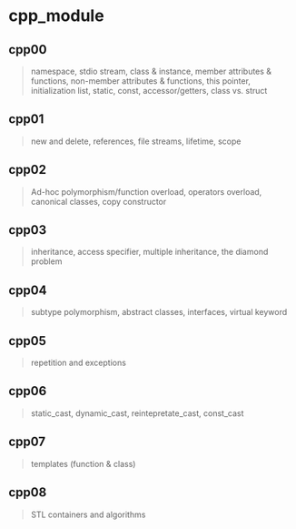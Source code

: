 # cpp_module
## cpp00
>namespace, stdio stream, class & instance, member attributes & functions, non-member attributes & functions, this pointer, initialization list, static, const, accessor/getters, class vs. struct  
## cpp01
>new and delete, references, file streams, lifetime, scope  
## cpp02
>Ad-hoc polymorphism/function overload, operators overload, canonical classes, copy constructor  
## cpp03
>inheritance, access specifier, multiple inheritance, the diamond problem  
## cpp04
>subtype polymorphism, abstract classes, interfaces, virtual keyword  
## cpp05
>repetition and exceptions  
## cpp06
>static_cast, dynamic_cast, reintepretate_cast, const_cast  
## cpp07
>templates (function & class)  
## cpp08
>STL containers and algorithms  
